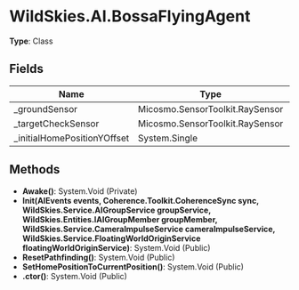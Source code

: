 ﻿# WildSkies.AI.BossaFlyingAgent

**Type**: Class

## Fields

| Name | Type | Access |
|------|------|--------|
| _groundSensor | Micosmo.SensorToolkit.RaySensor | Private |
| _targetCheckSensor | Micosmo.SensorToolkit.RaySensor | Private |
| _initialHomePositionYOffset | System.Single | Private |

## Methods

- **Awake()**: System.Void (Private)
- **Init(AIEvents events, Coherence.Toolkit.CoherenceSync sync, WildSkies.Service.AIGroupService groupService, WildSkies.Entities.IAIGroupMember groupMember, WildSkies.Service.CameraImpulseService cameraImpulseService, WildSkies.Service.FloatingWorldOriginService floatingWorldOriginService)**: System.Void (Public)
- **ResetPathfinding()**: System.Void (Public)
- **SetHomePositionToCurrentPosition()**: System.Void (Public)
- **.ctor()**: System.Void (Public)

